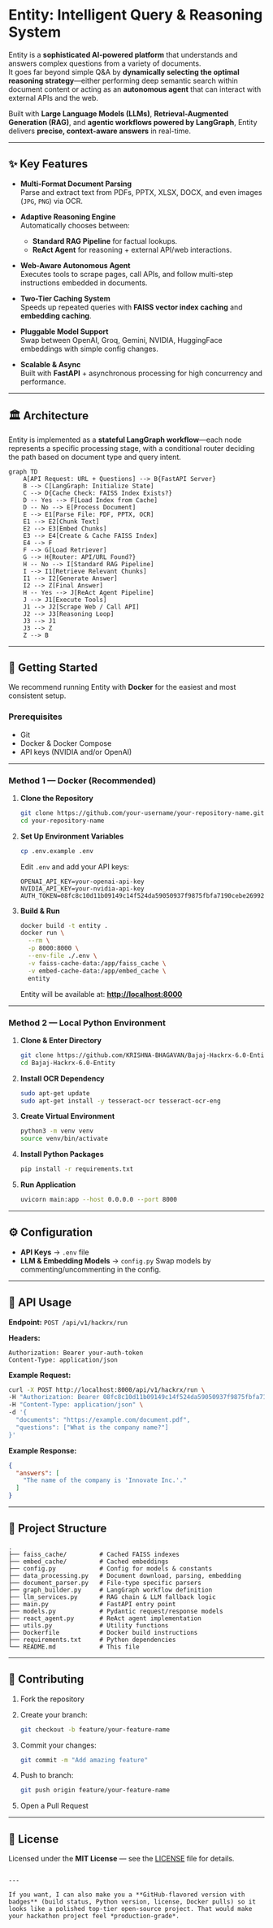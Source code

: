 # Entity: Intelligent Query & Reasoning System

Entity is a **sophisticated AI-powered platform** that understands and answers complex questions from a variety of documents.  
It goes far beyond simple Q&A by **dynamically selecting the optimal reasoning strategy**—either performing deep semantic search within document content or acting as an **autonomous agent** that can interact with external APIs and the web.

Built with **Large Language Models (LLMs)**, **Retrieval-Augmented Generation (RAG)**, and **agentic workflows powered by LangGraph**, Entity delivers **precise, context-aware answers** in real-time.

---

## ✨ Key Features

- **Multi-Format Document Parsing**  
  Parse and extract text from PDFs, PPTX, XLSX, DOCX, and even images (`JPG`, `PNG`) via OCR.

- **Adaptive Reasoning Engine**  
  Automatically chooses between:
  - **Standard RAG Pipeline** for factual lookups.
  - **ReAct Agent** for reasoning + external API/web interactions.

- **Web-Aware Autonomous Agent**  
  Executes tools to scrape pages, call APIs, and follow multi-step instructions embedded in documents.

- **Two-Tier Caching System**  
  Speeds up repeated queries with **FAISS vector index caching** and **embedding caching**.

- **Pluggable Model Support**  
  Swap between OpenAI, Groq, Gemini, NVIDIA, HuggingFace embeddings with simple config changes.

- **Scalable & Async**  
  Built with **FastAPI** + asynchronous processing for high concurrency and performance.

---

## 🏛 Architecture

Entity is implemented as a **stateful LangGraph workflow**—each node represents a specific processing stage, with a conditional router deciding the path based on document type and query intent.

```
graph TD
    A[API Request: URL + Questions] --> B{FastAPI Server}
    B --> C[LangGraph: Initialize State]
    C --> D{Cache Check: FAISS Index Exists?}
    D -- Yes --> F[Load Index from Cache]
    D -- No --> E[Process Document]
    E --> E1[Parse File: PDF, PPTX, OCR]
    E1 --> E2[Chunk Text]
    E2 --> E3[Embed Chunks]
    E3 --> E4[Create & Cache FAISS Index]
    E4 --> F
    F --> G[Load Retriever]
    G --> H{Router: API/URL Found?}
    H -- No --> I[Standard RAG Pipeline]
    I --> I1[Retrieve Relevant Chunks]
    I1 --> I2[Generate Answer]
    I2 --> Z[Final Answer]
    H -- Yes --> J[ReAct Agent Pipeline]
    J --> J1[Execute Tools]
    J1 --> J2[Scrape Web / Call API]
    J2 --> J3[Reasoning Loop]
    J3 --> J1
    J3 --> Z
    Z --> B
```

---

## 🚀 Getting Started

We recommend running Entity with **Docker** for the easiest and most consistent setup.

### **Prerequisites**

* Git
* Docker & Docker Compose
* API keys (NVIDIA and/or OpenAI)

---

### **Method 1 — Docker (Recommended)**

1. **Clone the Repository**

   ```bash
   git clone https://github.com/your-username/your-repository-name.git
   cd your-repository-name
   ```

2. **Set Up Environment Variables**

   ```bash
   cp .env.example .env
   ```

   Edit `.env` and add your API keys:

   ```dotenv
   OPENAI_API_KEY=your-openai-api-key
   NVIDIA_API_KEY=your-nvidia-api-key
   AUTH_TOKEN=08fc8c10d11b09149c14f524da59050937f9875fbfa7190cebe26992162cd61b
   ```

3. **Build & Run**

   ```bash
   docker build -t entity .
   docker run \
     --rm \
     -p 8000:8000 \
     --env-file ./.env \
     -v faiss-cache-data:/app/faiss_cache \
     -v embed-cache-data:/app/embed_cache \
     entity
   ```

   Entity will be available at:
   **[http://localhost:8000](http://localhost:8000)**

---

### **Method 2 — Local Python Environment**

1. **Clone & Enter Directory**

   ```bash
   git clone https://github.com/KRISHNA-BHAGAVAN/Bajaj-Hackrx-6.0-Entity.git
   cd Bajaj-Hackrx-6.0-Entity
   ```

2. **Install OCR Dependency**

   ```bash
   sudo apt-get update
   sudo apt-get install -y tesseract-ocr tesseract-ocr-eng
   ```

3. **Create Virtual Environment**

   ```bash
   python3 -m venv venv
   source venv/bin/activate
   ```

4. **Install Python Packages**

   ```bash
   pip install -r requirements.txt
   ```

5. **Run Application**

   ```bash
   uvicorn main:app --host 0.0.0.0 --port 8000
   ```

---

## ⚙️ Configuration

* **API Keys** → `.env` file
* **LLM & Embedding Models** → `config.py`
  Swap models by commenting/uncommenting in the config.

---

## 🔌 API Usage

**Endpoint:**
`POST /api/v1/hackrx/run`

**Headers:**

```http
Authorization: Bearer your-auth-token
Content-Type: application/json
```

**Example Request:**

```bash
curl -X POST http://localhost:8000/api/v1/hackrx/run \
-H "Authorization: Bearer 08fc8c10d11b09149c14f524da59050937f9875fbfa7190cebe26992162cd61b" \
-H "Content-Type: application/json" \
-d '{
  "documents": "https://example.com/document.pdf",
  "questions": ["What is the company name?"]
}'
```

**Example Response:**

```json
{
  "answers": [
    "The name of the company is 'Innovate Inc.'."
  ]
}
```

---

## 📂 Project Structure

```
.
├── faiss_cache/         # Cached FAISS indexes
├── embed_cache/         # Cached embeddings
├── config.py            # Config for models & constants
├── data_processing.py   # Document download, parsing, embedding
├── document_parser.py   # File-type specific parsers
├── graph_builder.py     # LangGraph workflow definition
├── llm_services.py      # RAG chain & LLM fallback logic
├── main.py              # FastAPI entry point
├── models.py            # Pydantic request/response models
├── react_agent.py       # ReAct agent implementation
├── utils.py             # Utility functions
├── Dockerfile           # Docker build instructions
├── requirements.txt     # Python dependencies
└── README.md            # This file
```

---

## 🤝 Contributing

1. Fork the repository
2. Create your branch:

   ```bash
   git checkout -b feature/your-feature-name
   ```
3. Commit your changes:

   ```bash
   git commit -m "Add amazing feature"
   ```
4. Push to branch:

   ```bash
   git push origin feature/your-feature-name
   ```
5. Open a Pull Request

---

## 📜 License

Licensed under the **MIT License** — see the [LICENSE](LICENSE) file for details.

```

---

If you want, I can also make you a **GitHub-flavored version with badges** (build status, Python version, license, Docker pulls) so it looks like a polished top-tier open-source project. That would make your hackathon project feel *production-grade*.
```
